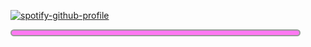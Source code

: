 [![spotify-github-profile](https://spotify-github-profile.vercel.app/api/view?uid=xyeng2f79a42skdqpzy8yt6bo&cover_image=true)](https://github.com/kittinan/spotify-github-profile)

<html>
<style>
    
    .idk{
    width:90%; 
    padding:0.25em;
    border:2px solid #999999;
    border-radius:2em;
    font-size:94%;
    text-align:center;
    background-color:#FE78F2;
    }
</style>
<body>
    <div style ="    width:90%; 
    padding:0.25em;
    border:2px solid #999999;
    border-radius:2em;
    font-size:94%;
    text-align:center;
    background-color:#FE78F2;">
    </div>   
</body>
</html>
